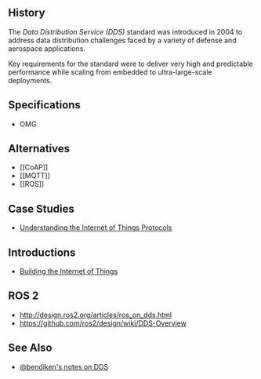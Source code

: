 History
-------

The *Data Distribution Service (DDS)* standard was introduced in 2004 to
address data distribution challenges faced by a variety of defense and
aerospace applications.

Key requirements for the standard were to deliver very high and predictable
performance while scaling from embedded to ultra-large-scale deployments.

Specifications
--------------

* OMG

Alternatives
------------

* [[CoAP]]
* [[MQTT]]
* [[ROS]]

Case Studies
------------

* [Understanding the Internet of Things Protocols](http://www.slideshare.net/RealTimeInnovations/io-34485340)

Introductions
-------------

* [Building the Internet of Things](http://www.slideshare.net/Angelo.Corsaro/building-the-internet-of-things-22196885)

ROS 2
-----

* http://design.ros2.org/articles/ros_on_dds.html
* https://github.com/ros2/design/wiki/DDS-Overview

See Also
--------

* [@bendiken's notes on DDS](http://ar.to/notes/dds)
